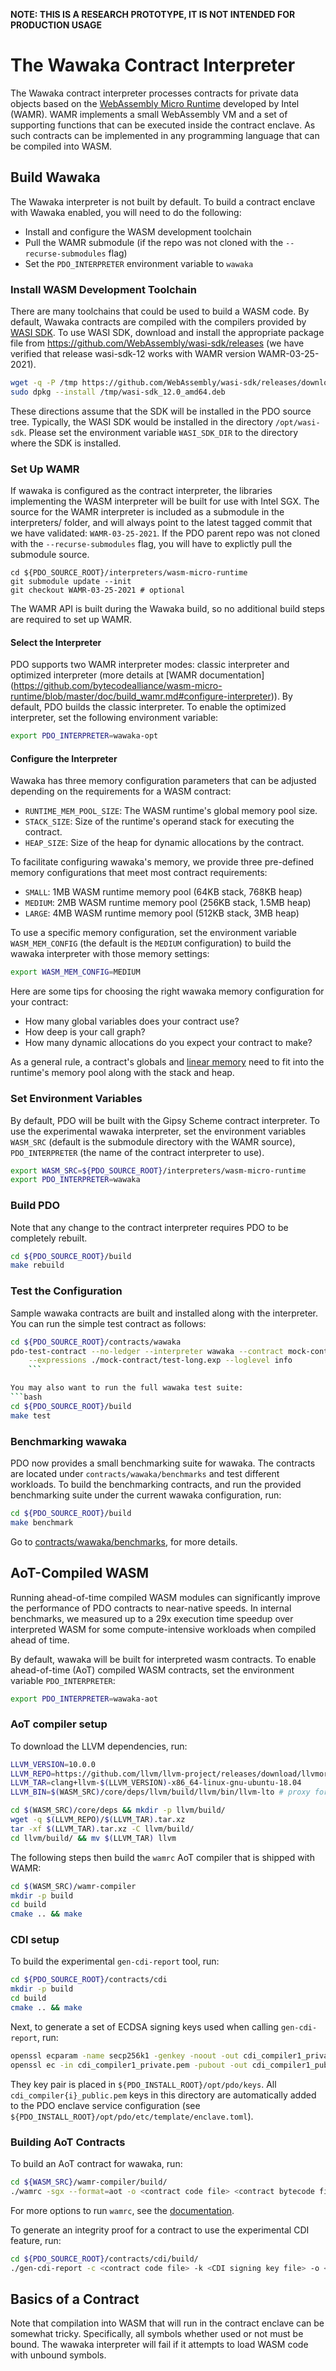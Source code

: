 <!--- -*- mode: markdown; fill-column: 100 -*- --->
<!---
Licensed under Creative Commons Attribution 4.0 International License
https://creativecommons.org/licenses/by/4.0/
--->

**NOTE: THIS IS A RESEARCH PROTOTYPE, IT IS NOT INTENDED FOR PRODUCTION USAGE**

# The Wawaka Contract Interpreter #

The Wawaka contract interpreter processes contracts for private data
objects based on the
[WebAssembly Micro Runtime](https://github.com/intel/wasm-micro-runtime)
developed by Intel (WAMR). WAMR implements a small WebAssembly VM and a
set of supporting functions that can be executed inside the contract
enclave. As such contracts can be implemented in any programming
language that can be compiled into WASM.

## Build Wawaka ##

The Wawaka interpreter is not built by default. To build a contract
enclave with Wawaka enabled, you will need to do the following:

  * Install and configure the WASM development toolchain
  * Pull the WAMR submodule (if the repo was not cloned with the `--recurse-submodules` flag)
  * Set the `PDO_INTERPRETER` environment variable to `wawaka`

### Install WASM Development Toolchain ###

There are many toolchains that could be used to build a WASM code. By default, Wawaka contracts are
compiled with the compilers provided by [WASI SDK](https://github.com/WebAssembly/wasi-sdk). To use
WASI SDK, download and install the appropriate package file from
https://github.com/WebAssembly/wasi-sdk/releases (we have verified that release wasi-sdk-12 works
with WAMR version WAMR-03-25-2021).

```bash
wget -q -P /tmp https://github.com/WebAssembly/wasi-sdk/releases/download/wasi-sdk-12/wasi-sdk_12.0_amd64.deb
sudo dpkg --install /tmp/wasi-sdk_12.0_amd64.deb
```

These directions assume that the SDK will be installed in the PDO source tree. Typically, the WASI
SDK would be installed in the directory `/opt/wasi-sdk`. Please set the environment variable
`WASI_SDK_DIR` to the directory where the SDK is installed.

### Set Up WAMR ###

If wawaka is configured as the contract interpreter, the libraries implementing the WASM interpreter
will be built for use with Intel SGX. The source for the WAMR interpreter is
included as a submodule in the interpreters/ folder, and will
always point to the latest tagged commit that we have validated: `WAMR-03-25-2021`.
If the PDO parent repo was not cloned with the `--recurse-submodules` flag,
you will have to explictly pull the submodule source.

```
cd ${PDO_SOURCE_ROOT}/interpreters/wasm-micro-runtime
git submodule update --init
git checkout WAMR-03-25-2021 # optional
```

The WAMR API is built during the Wawaka build, so no additional
build steps are required to set up WAMR.

#### Select the Interpreter ####

PDO supports two WAMR interpreter modes: classic interpreter and optimized interpreter
(more details at [WAMR documentation]
(https://github.com/bytecodealliance/wasm-micro-runtime/blob/master/doc/build_wamr.md#configure-interpreter)).
By default, PDO builds the classic interpreter. To enable the optimized interpreter, set the
following environment variable:

```bash
export PDO_INTERPRETER=wawaka-opt
```

#### Configure the Interpreter ####

Wawaka has three memory configuration parameters that can
be adjusted depending on the requirements for a WASM contract:
- `RUNTIME_MEM_POOL_SIZE`: The WASM runtime's global memory pool size.
- `STACK_SIZE`: Size of the runtime's operand stack for executing the contract.
- `HEAP_SIZE`: Size of the heap for dynamic allocations by the contract.

To facilitate configuring wawaka's memory, we provide
three pre-defined memory configurations that meet most
contract requirements:
- `SMALL`: 1MB WASM runtime memory pool (64KB stack, 768KB heap)
- `MEDIUM`: 2MB WASM runtime memory pool (256KB stack, 1.5MB heap)
- `LARGE`: 4MB WASM runtime memory pool (512KB stack, 3MB heap)

To use a specific memory configuration, set
the environment variable `WASM_MEM_CONFIG` (the default is the `MEDIUM`
configuration) to build the wawaka interpreter with those memory
settings:

```bash
export WASM_MEM_CONFIG=MEDIUM
```

Here are some tips for choosing the right wawaka memory configuration
for your contract:
- How many global variables does your contract use?
- How deep is your call graph?
- How many dynamic allocations do you expect your contract to make?

As a general rule, a contract's globals and
[linear memory](https://webassembly.org/docs/semantics/#linear-memory)
need to fit into the runtime's memory pool along with
the stack and heap.

### Set Environment Variables ###

By default, PDO will be built with the Gipsy Scheme contract interpreter. To use the experimental
wawaka interpreter, set the environment variables `WASM_SRC` (default is the submodule directory
with the WAMR source), `PDO_INTERPRETER` (the name of the contract interpreter to use).

```bash
export WASM_SRC=${PDO_SOURCE_ROOT}/interpreters/wasm-micro-runtime
export PDO_INTERPRETER=wawaka
```

### Build PDO ###

Note that any change to the contract interpreter requires PDO to be completely rebuilt.

```bash
cd ${PDO_SOURCE_ROOT}/build
make rebuild
```

### Test the Configuration ###

Sample wawaka contracts are built and installed along with the
interpreter. You can run the simple test contract as follows:

```bash
cd ${PDO_SOURCE_ROOT}/contracts/wawaka
pdo-test-contract --no-ledger --interpreter wawaka --contract mock-contract \
    --expressions ./mock-contract/test-long.exp --loglevel info
    ```

You may also want to run the full wawaka test suite:
```bash
cd ${PDO_SOURCE_ROOT}/build
make test
```

### Benchmarking wawaka

PDO now provides a small benchmarking suite for wawaka. The contracts
are located under `contracts/wawaka/benchmarks` and test different
workloads. To build the benchmarking contracts, and run the provided
benchmarking suite under the current wawaka configuration, run:

```bash
cd ${PDO_SOURCE_ROOT}/build
make benchmark
```

Go to [contracts/wawaka/benchmarks](../../../contracts/wawaka/benchmarks/README.md), for more details.

## AoT-Compiled WASM

Running ahead-of-time compiled WASM modules
can significantly improve the performance of PDO contracts
to near-native speeds. In internal benchmarks, we measured
up to a 29x execution time speedup over interpreted WASM
for some compute-intensive workloads when compiled ahead of
time.

By default, wawaka will be built for interpreted wasm contracts.
To enable ahead-of-time (AoT) compiled WASM contracts, set the
environment variable `PDO_INTERPRETER`:

```bash
export PDO_INTERPRETER=wawaka-aot
```

### AoT compiler setup

To download the LLVM dependencies, run:

```bash
LLVM_VERSION=10.0.0
LLVM_REPO=https://github.com/llvm/llvm-project/releases/download/llvmorg-$(LLVM_VERSION)
LLVM_TAR=clang+llvm-$(LLVM_VERSION)-x86_64-linux-gnu-ubuntu-18.04
LLVM_BIN=$(WASM_SRC)/core/deps/llvm/build/llvm/bin/llvm-lto # proxy for llvm dependency

cd $(WASM_SRC)/core/deps && mkdir -p llvm/build/
wget -q $(LLVM_REPO)/$(LLVM_TAR).tar.xz
tar -xf $(LLVM_TAR).tar.xz -C llvm/build/
cd llvm/build/ && mv $(LLVM_TAR) llvm
```

The following steps then build the `wamrc` AoT compiler that
is shipped with WAMR:

```bash
cd $(WASM_SRC)/wamr-compiler
mkdir -p build
cd build
cmake .. && make
```

### CDI setup

To build the experimental `gen-cdi-report` tool, run:

```bash
cd ${PDO_SOURCE_ROOT}/contracts/cdi
mkdir -p build
cd build
cmake .. && make
```

Next, to generate a set of ECDSA signing keys used when calling
`gen-cdi-report`, run:

```bash
openssl ecparam -name secp256k1 -genkey -noout -out cdi_compiler1_private.pem
openssl ec -in cdi_compiler1_private.pem -pubout -out cdi_compiler1_public.pem
```
They key pair is placed in `${PDO_INSTALL_ROOT}/opt/pdo/keys`.
All `cdi_compiler{i}_public.pem` keys in this directory are
automatically added to the PDO enclave service configuration
(see `${PDO_INSTALL_ROOT}/opt/pdo/etc/template/enclave.toml`).

### Building AoT Contracts

To build an AoT contract for wawaka, run:

```bash
cd ${WASM_SRC}/wamr-compiler/build/
./wamrc -sgx --format=aot -o <contract code file> <contract bytecode file>
```

For more options to run `wamrc`, see the
[documentation](https://github.com/bytecodealliance/wasm-micro-runtime/blob/main/doc/build_wasm_app.md#compile-wasm-to-aot-module).

To generate an integrity proof for a contract to use
the experimental CDI feature, run:

```bash
cd ${PDO_SOURCE_ROOT}/contracts/cdi/build/
./gen-cdi-report -c <contract code file> -k <CDI signing key file> -o <CDI report file>
```

## Basics of a Contract ##

Note that compilation into WASM that will run in the contract enclave can be somewhat tricky. Specifically, all symbols whether used or not must be bound. The wawaka interpreter will fail if it attempts to load WASM code with unbound symbols.
